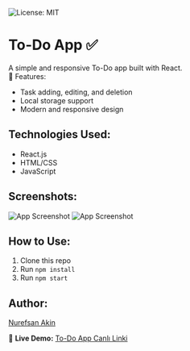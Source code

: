 ![License: MIT](https://img.shields.io/badge/License-MIT-yellow.svg)
# To-Do App ✅

A simple and responsive To-Do app built with React.  
📌 Features:
- Task adding, editing, and deletion
- Local storage support
- Modern and responsive design

## Technologies Used:
- React.js
- HTML/CSS
- JavaScript

## Screenshots:
![App Screenshot](<img width="1920" height="924" alt="Ekran görüntüsü 2025-07-18 152115" src="https://github.com/user-attachments/assets/fa73e7b6-4ac3-42ab-9cb7-a00e89ec3888" />)
![App Screenshot](<img width="1920" height="915" alt="Ekran görüntüsü 2025-07-18 152215" src="https://github.com/user-attachments/assets/11fc84b0-331e-4480-9edd-c1bd1e0fa978" />)

## How to Use:
1. Clone this repo
2. Run `npm install`
3. Run `npm start`

## Author:
[Nurefsan Akin](https://www.linkedin.com/in/nurefsan-akin)

🔗 **Live Demo:** [To-Do App Canlı Linki](https://anurefsan.github.io/to-do-app/)
